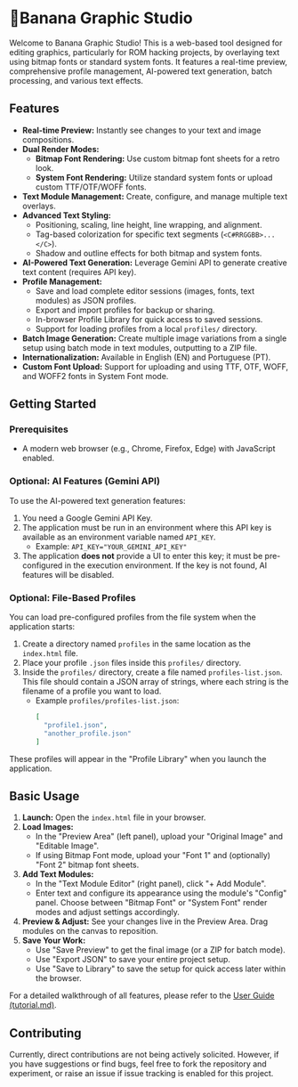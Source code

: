 
# 🍌Banana Graphic Studio

Welcome to Banana Graphic Studio! This is a web-based tool designed for editing graphics, particularly for ROM hacking projects, by overlaying text using bitmap fonts or standard system fonts. It features a real-time preview, comprehensive profile management, AI-powered text generation, batch processing, and various text effects.

## Features

*   **Real-time Preview:** Instantly see changes to your text and image compositions.
*   **Dual Render Modes:**
    *   **Bitmap Font Rendering:** Use custom bitmap font sheets for a retro look.
    *   **System Font Rendering:** Utilize standard system fonts or upload custom TTF/OTF/WOFF fonts.
*   **Text Module Management:** Create, configure, and manage multiple text overlays.
*   **Advanced Text Styling:**
    *   Positioning, scaling, line height, line wrapping, and alignment.
    *   Tag-based colorization for specific text segments (`<C#RRGGBB>...</C>`).
    *   Shadow and outline effects for both bitmap and system fonts.
*   **AI-Powered Text Generation:** Leverage Gemini API to generate creative text content (requires API key).
*   **Profile Management:**
    *   Save and load complete editor sessions (images, fonts, text modules) as JSON profiles.
    *   Export and import profiles for backup or sharing.
    *   In-browser Profile Library for quick access to saved sessions.
    *   Support for loading profiles from a local `profiles/` directory.
*   **Batch Image Generation:** Create multiple image variations from a single setup using batch mode in text modules, outputting to a ZIP file.
*   **Internationalization:** Available in English (EN) and Portuguese (PT).
*   **Custom Font Upload:** Support for uploading and using TTF, OTF, WOFF, and WOFF2 fonts in System Font mode.

## Getting Started

### Prerequisites
*   A modern web browser (e.g., Chrome, Firefox, Edge) with JavaScript enabled.

### Optional: AI Features (Gemini API)
To use the AI-powered text generation features:
1.  You need a Google Gemini API Key.
2.  The application must be run in an environment where this API key is available as an environment variable named `API_KEY`.
    *   Example: `API_KEY="YOUR_GEMINI_API_KEY"`
3.  The application **does not** provide a UI to enter this key; it must be pre-configured in the execution environment. If the key is not found, AI features will be disabled.

### Optional: File-Based Profiles
You can load pre-configured profiles from the file system when the application starts:
1.  Create a directory named `profiles` in the same location as the `index.html` file.
2.  Place your profile `.json` files inside this `profiles/` directory.
3.  Inside the `profiles/` directory, create a file named `profiles-list.json`. This file should contain a JSON array of strings, where each string is the filename of a profile you want to load.
    *   Example `profiles/profiles-list.json`:
        ```json
        [
          "profile1.json",
          "another_profile.json"
        ]
        ```
These profiles will appear in the "Profile Library" when you launch the application.

## Basic Usage

1.  **Launch:** Open the `index.html` file in your browser.
2.  **Load Images:**
    *   In the "Preview Area" (left panel), upload your "Original Image" and "Editable Image".
    *   If using Bitmap Font mode, upload your "Font 1" and (optionally) "Font 2" bitmap font sheets.
3.  **Add Text Modules:**
    *   In the "Text Module Editor" (right panel), click "+ Add Module".
    *   Enter text and configure its appearance using the module's "Config" panel. Choose between "Bitmap Font" or "System Font" render modes and adjust settings accordingly.
4.  **Preview & Adjust:** See your changes live in the Preview Area. Drag modules on the canvas to reposition.
5.  **Save Your Work:**
    *   Use "Save Preview" to get the final image (or a ZIP for batch mode).
    *   Use "Export JSON" to save your entire project setup.
    *   Use "Save to Library" to save the setup for quick access later within the browser.

For a detailed walkthrough of all features, please refer to the [User Guide (tutorial.md)](tutorial.md).

## Contributing

Currently, direct contributions are not being actively solicited. However, if you have suggestions or find bugs, feel free to fork the repository and experiment, or raise an issue if issue tracking is enabled for this project.
```